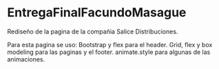 # EntregaFinalFacundoMasague
Rediseño de la pagina de la compañia Salice Distribuciones.

Para esta pagina se uso:
    Bootstrap y flex para el header.
    Grid, flex y box modeling para las paginas y el footer.
    animate.style para algunas de las animaciones.